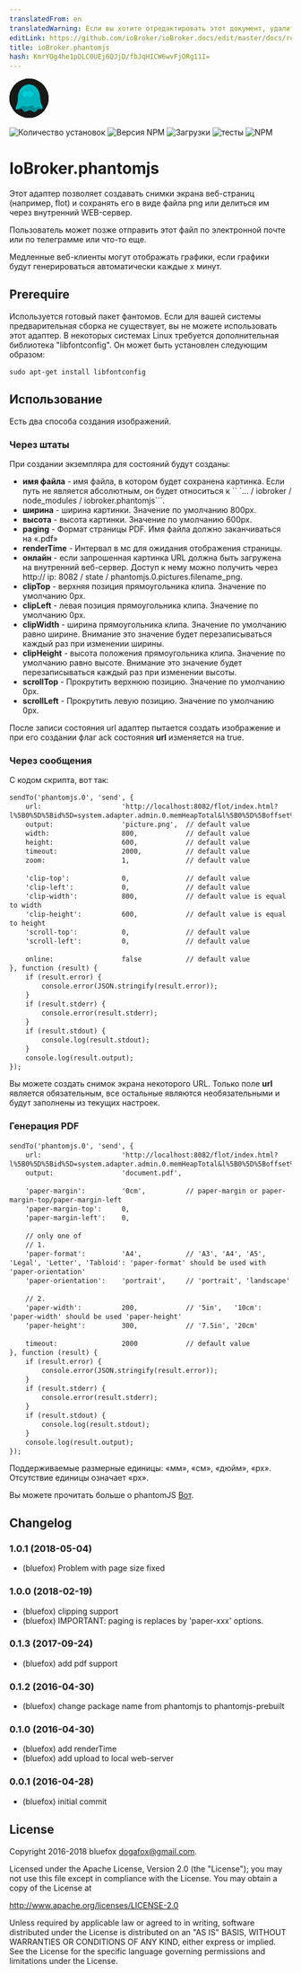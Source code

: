 ```yaml
---
translatedFrom: en
translatedWarning: Если вы хотите отредактировать этот документ, удалите поле «translationFrom», в противном случае этот документ будет снова автоматически переведен
editLink: https://github.com/ioBroker/ioBroker.docs/edit/master/docs/ru/adapterref/iobroker.phantomjs/README.md
title: ioBroker.phantomjs
hash: KmrYOg4he1pDLC0UEj6QJjD/fbJqHICW6wvFjORg11I=
---
```

![логотип](../../../en/adapterref/iobroker.phantomjs/admin/phantomjs.png)

![Количество установок](http://iobroker.live/badges/phantomjs-stable.svg)
![Версия NPM](http://img.shields.io/npm/v/iobroker.phantomjs.svg)
![Загрузки](https://img.shields.io/npm/dm/iobroker.phantomjs.svg)
![тесты](https://travis-ci.org/ioBroker/ioBroker.phantomjs.svg?branch=master)
![NPM](https://nodei.co/npm/iobroker.phantomjs.png?downloads=true)

# IoBroker.phantomjs
Этот адаптер позволяет создавать снимки экрана веб-страниц (например, flot) и сохранять его в виде файла png или делиться им через внутренний WEB-сервер.

Пользователь может позже отправить этот файл по электронной почте или по телеграмме или что-то еще.

Медленные веб-клиенты могут отображать графики, если графики будут генерироваться автоматически каждые x минут.

## Prerequire
Используется готовый пакет фантомов. Если для вашей системы предварительная сборка не существует, вы не можете использовать этот адаптер.
В некоторых системах Linux требуется дополнительная библиотека "libfontconfig". Он может быть установлен следующим образом:

```
sudo apt-get install libfontconfig
```

## Использование
Есть два способа создания изображений.

### Через штаты
При создании экземпляра для состояний будут созданы:

- **имя файла** - имя файла, в котором будет сохранена картинка. Если путь не является абсолютным, он будет относиться к `` `... / iobroker / node_modules / iobroker.phantomjs```.
- **ширина** - ширина картинки. Значение по умолчанию 800px.
- **высота** - высота картинки. Значение по умолчанию 600px.
- **paging** - Формат страницы PDF. Имя файла должно заканчиваться на «.pdf»
- **renderTime** - Интервал в мс для ожидания отображения страницы.
- **онлайн** - если запрошенная картинка URL должна быть загружена на внутренний веб-сервер. Доступ к нему можно получить через http:// ip: 8082 / state / phantomjs.0.pictures.filename_png.
- **clipTop** - верхняя позиция прямоугольника клипа. Значение по умолчанию 0px.
- **clipLeft** - левая позиция прямоугольника клипа. Значение по умолчанию 0px.
- **clipWidth** - ширина прямоугольника клипа. Значение по умолчанию равно ширине. Внимание это значение будет перезаписываться каждый раз при изменении ширины.
- **clipHeight** - высота положения прямоугольника клипа. Значение по умолчанию равно высоте. Внимание это значение будет перезаписываться каждый раз при изменении высоты.
- **scrollTop** - Прокрутить верхнюю позицию. Значение по умолчанию 0px.
- **scrollLeft** - Прокрутить левую позицию. Значение по умолчанию 0px.

После записи состояния url адаптер пытается создать изображение и при его создании флаг ack состояния **url** изменяется на true.

### Через сообщения
С кодом скрипта, вот так:

```
sendTo('phantomjs.0', 'send', {
    url:                    'http://localhost:8082/flot/index.html?l%5B0%5D%5Bid%5D=system.adapter.admin.0.memHeapTotal&l%5B0%5D%5Boffset%5D=0&l%5B0%5D%5Bart%5D=average&l%5B0%5D%5Bcolor%5D=%23FF0000&l%5B0%5D%5Bthickness%5D=3&l%5B0%5D%5Bshadowsize%5D=3&timeArt=relative&relativeEnd=now&range=10&live=false&aggregateType=step&aggregateSpan=300&hoverDetail=false&useComma=false&zoom=false',
    output:                 'picture.png',  // default value
    width:                  800,            // default value
    height:                 600,            // default value
    timeout:                2000,           // default value
    zoom:                   1,              // default value

    'clip-top':             0,              // default value
    'clip-left':            0,              // default value
    'clip-width':           800,            // default value is equal to width
    'clip-height':          600,            // default value is equal to height
    'scroll-top':           0,              // default value
    'scroll-left':          0,              // default value

    online:                 false           // default value
}, function (result) {
    if (result.error) {
        console.error(JSON.stringify(result.error));
    }
    if (result.stderr) {
        console.error(result.stderr);
    }
    if (result.stdout) {
        console.log(result.stdout);
    }
    console.log(result.output);
});
```

Вы можете создать снимок экрана некоторого URL. Только поле **url** является обязательным, все остальные являются необязательными и будут заполнены из текущих настроек.

### Генерация PDF
```
sendTo('phantomjs.0', 'send', {
    url:                    'http://localhost:8082/flot/index.html?l%5B0%5D%5Bid%5D=system.adapter.admin.0.memHeapTotal&l%5B0%5D%5Boffset%5D=0&l%5B0%5D%5Bart%5D=average&l%5B0%5D%5Bcolor%5D=%23FF0000&l%5B0%5D%5Bthickness%5D=3&l%5B0%5D%5Bshadowsize%5D=3&timeArt=relative&relativeEnd=now&range=10&live=false&aggregateType=step&aggregateSpan=300&hoverDetail=false&useComma=false&zoom=false',
    output:                 'document.pdf',

    'paper-margin':         '0cm',          // paper-margin or paper-margin-top/paper-margin-left
    'paper-margin-top':     0,
    'paper-margin-left':    0,

    // only one of
    // 1.
    'paper-format':         'A4',           // 'A3', 'A4', 'A5', 'Legal', 'Letter', 'Tabloid': 'paper-format' should be used with 'paper-orientation'
    'paper-orientation':    'portrait',     // 'portrait', 'landscape'

    // 2.
    'paper-width':          200,            // '5in',   '10cm': 'paper-width' should be used 'paper-height'
    'paper-height':         300,            // '7.5in', '20cm'

    timeout:                2000            // default value
}, function (result) {
    if (result.error) {
        console.error(JSON.stringify(result.error));
    }
    if (result.stderr) {
        console.error(result.stderr);
    }
    if (result.stdout) {
        console.log(result.stdout);
    }
    console.log(result.output);
});
```

Поддерживаемые размерные единицы: «мм», «см», «дюйм», «px». Отсутствие единицы означает «px».

Вы можете прочитать больше о phantomJS [Вот](http://phantomjs.org/api/webpage/property/paper-size.html).

## Changelog
### 1.0.1 (2018-05-04)
* (bluefox) Problem with page size fixed

### 1.0.0 (2018-02-19)
* (bluefox) clipping support
* (bluefox) IMPORTANT: paging is replaces by 'paper-xxx' options.

### 0.1.3 (2017-09-24)
* (bluefox) add pdf support

### 0.1.2 (2016-04-30)
* (bluefox) change package name from phantomjs to phantomjs-prebuilt

### 0.1.0 (2016-04-30)
* (bluefox) add renderTime
* (bluefox) add upload to local web-server

### 0.0.1 (2016-04-28)
* (bluefox) initial commit

## License
Copyright 2016-2018 bluefox <dogafox@gmail.com>.

Licensed under the Apache License, Version 2.0 (the "License"); you may not use this file except in compliance with the License. You may obtain a copy of the License at

http://www.apache.org/licenses/LICENSE-2.0

Unless required by applicable law or agreed to in writing, software distributed under the License is distributed on an 
"AS IS" BASIS, WITHOUT WARRANTIES OR CONDITIONS OF ANY KIND, either express or implied. See the License for the specific 
language governing permissions and limitations under the License.